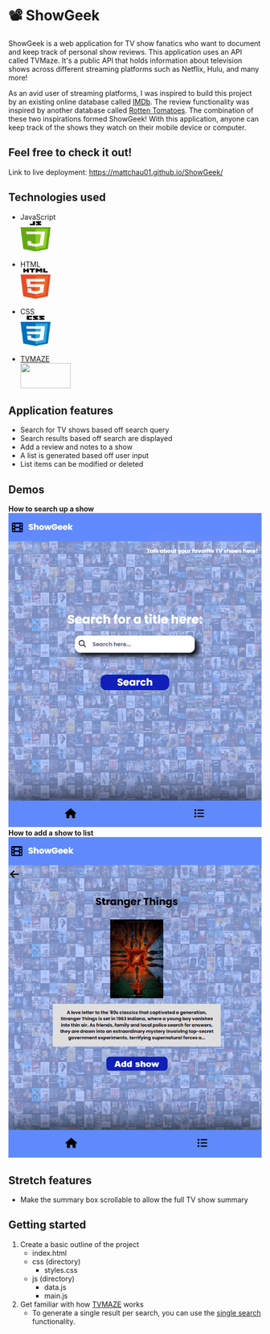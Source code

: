 # :film_projector:	ShowGeek

ShowGeek is a web application for TV show fanatics who want to document and keep track of personal show reviews. This application uses an API called TVMaze. It's a public API that holds information about television shows across different streaming platforms such as Netflix, Hulu, and many more!

As an avid user of streaming platforms, I was inspired to build this project by an existing online database called [IMDb](https://www.imdb.com/). The review functionality was inspired by another database called [Rotten Tomatoes](https://www.rottentomatoes.com/). The combination of these two inspirations formed ShowGeek! With this application, anyone can keep track of the shows they watch on their mobile device or computer.


## Feel free to check it out!
Link to live deployment: https://mattchau01.github.io/ShowGeek/

## Technologies used

- JavaScript <br><img src="https://raw.githubusercontent.com/MattChau01/rc1022-code-solutions/3b0735d1400706dd0614fd244486d9b6b3c82a4e/javascript-view-swapping/images/javascript.png" width="60" height="60" />


- HTML <br><img src="https://raw.githubusercontent.com/MattChau01/rc1022-code-solutions/3b0735d1400706dd0614fd244486d9b6b3c82a4e/javascript-view-swapping/images/html.png" width="60" height="60" />


- CSS <br><img src="https://raw.githubusercontent.com/MattChau01/rc1022-code-solutions/3b0735d1400706dd0614fd244486d9b6b3c82a4e/javascript-view-swapping/images/css.png" width="60" height="60" />

- [TVMAZE](https://www.tvmaze.com/api) <br><img src="https://static.tvmaze.com/images/tvm-header-logo.png" width="100" height="50" />


## Application features

- Search for TV shows based off search query
- Search results based off search are displayed
- Add a review and notes to a show
- A list is generated based off user input
- List items can be modified or deleted


## Demos

<strong>How to search up a show</strong> <br>
  <img src="/assets/demo1.gif" alt="demo1"> <br>
<strong>How to add a show to list</strong> <br>
  <img src="/assets/demo2.gif" alt="demo2">

## Stretch features

- Make the summary box scrollable to allow the full TV show summary

## Getting started

1. Create a basic outline of the project
    - index.html
    - css (directory)
        - styles.css
    - js (directory)
        - data.js
        - main.js
2. Get familiar with how [TVMAZE](https://www.tvmaze.com/api) works
    - To generate a single result per search, you can use the [single search](https://www.tvmaze.com/api#show-single-search) functionality.
